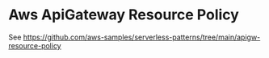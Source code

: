 # Aws ApiGateway Resource Policy

See https://github.com/aws-samples/serverless-patterns/tree/main/apigw-resource-policy